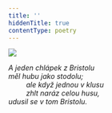 ```yaml
---
title: ''
hiddenTitle: true
contentType: poetry
---
```


<section>

![](../Images/028.jpg)

_A jeden chlápek z Bristolu  
měl hubu jako stodolu;  
         ale když jednou v klusu  
         zhlt naráz celou husu,  
udusil se v tom Bristolu._

</section>

